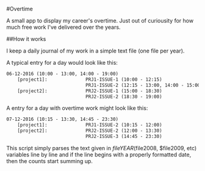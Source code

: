 #Overtime

A small app to display my career's overtime. Just out of curiousity for how much free work I've delivered over the years.

##How it works

I keep a daily journal of my work in a simple text file (one file per year).

A typical entry for a day would look like this:

```html
06-12-2016 (10:00 - 13:00, 14:00 - 19:00)
	[project1]:              PRJ1-ISSUE-1 (10:00 - 12:15)
	                         PRJ1-ISSUE-2 (12:15 - 13:00, 14:00 - 15:00)
	[project2]:              PRJ2-ISSUE-1 (15:00 - 18:30)
                             PRJ2-ISSUE-2 (18:30 - 19:00)
```

A entry for a day with overtime work might look like this:

```html
07-12-2016 (10:15 - 13:30, 14:45 - 23:30)
	[project1]:              PRJ1-ISSUE-2 (10:15 - 12:00)
	[project2]:              PRJ2-ISSUE-2 (12:00 - 13:30)
                             PRJ2-ISSUE-3 (14:45 - 23:30)
```

This script simply parses the text given in $fileYEAR ($file2008, $file2009, etc) variables line by line and if the line begins with a properly formatted date, then the counts start summing up.
